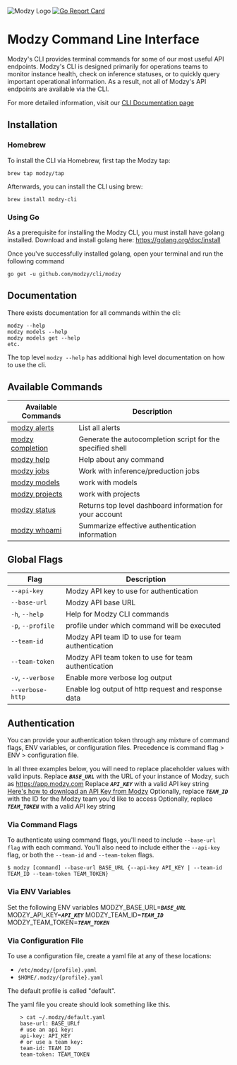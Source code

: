 
![Modzy Logo](https://www.modzy.com/wp-content/uploads/2020/06/MODZY-RGB-POS.png)
[![Go Report Card](https://goreportcard.com/badge/github.com/modzy/cli)](https://goreportcard.com/report/github.com/modzy/cli)

# Modzy Command Line Interface
Modzy's CLI provides terminal commands for some of our most useful API endpoints. Modzy's CLI is designed primarily for 
operations teams to monitor instance health, check on inference statuses, or to quickly query important operational 
information. As a result, not all of Modzy's API endpoints are available via the CLI.

For more detailed information, visit our [CLI Documentation page](https://docs.modzy.com/v1.0.6/docs/cli)
## Installation

### Homebrew
To install the CLI via Homebrew, first tap the Modzy tap:

`brew tap modzy/tap`

Afterwards, you can install the CLI using brew:

`brew install modzy-cli`

### Using Go
As a prerequisite for installing the Modzy CLI, you must install have golang installed. Download and install golang 
here: https://golang.org/doc/install

Once you've successfully installed golang, open your terminal and run the following command

    go get -u github.com/modzy/cli/modzy

## Documentation

There exists documentation for all commands within the cli:

    modzy --help
    modzy models --help
    modzy models get --help
    etc.

The top level `modzy --help` has additional high level documentation on how to use the cli.

## Available Commands
| **Available Commands** | **Description** |
| --- | ---|
| [modzy alerts](https://docs.modzy.com/v1.0.6/docs/modzy-alerts) | List all alerts |
| [modzy completion](https://docs.modzy.com/v1.0.6/docs/modzy-completion) | Generate the autocompletion script for the specified shell ||
| [modzy help](https://docs.modzy.com/v1.0.6/docs/modzy-help) | Help about any command |
| [modzy jobs](https://docs.modzy.com/v1.0.6/docs/modzy-jobs) | Work with inference/preduction jobs |
| [modzy models](https://docs.modzy.com/v1.0.6/docs/modzy-models) | work with models |
| [modzy projects](https://docs.modzy.com/v1.0.6/docs/modzy-projects) | work with projects | 
| [modzy status](https://docs.modzy.com/v1.0.6/docs/status) | Returns top level dashboard information for your account | 
| [modzy whoami](https://docs.modzy.com/v1.0.6/docs/modzy-whoami) | Summarize effective authentication information | 

## Global Flags

|**Flag** | **Description** | 
|--- |  ---|
|`--api-key` | Modzy API key to use for authentication |
|`--base-url` | Modzy API base URL | 
|`-h`, `--help` | Help for Modzy CLI commands | 
|`-p`, `--profile` | profile under which command will be executed | 
|`--team-id` | Modzy API team ID to use for team authentication | 
|`--team-token` | Modzy API team token to use for team authentication | 
| `-v`, `--verbose` | Enable more verbose log output | 
| `--verbose-http` | Enable log output of http request and response data |

## Authentication
You can provide your authentication token through any mixture of command flags,
ENV variables, or configuration files.  Precedence is command flag > ENV > configuration file.

In all three examples below, you will need to replace placeholder values with valid inputs.
Replace ***`BASE_URL`***  with the URL of your instance of Modzy, such as https://app.modzy.com
Replace ***`API_KEY`*** with a valid API key string [Here's how to download an API Key from Modzy](doc:view-and-manage-api-keys)
Optionally, replace ***`TEAM_ID`*** with the ID for the Modzy team you'd like to access
Optionally, replace ***`TEAM_TOKEN`*** with a valid API key string

### Via Command Flags
To authenticate using command flags, you'll need to include `--base-url flag` with each command. You'll also need to include either the `--api-key` flag, or both the `--team-id` and `--team-token` flags.
```
$ modzy [command] --base-url BASE_URL {--api-key API_KEY | --team-id TEAM_ID --team-token TEAM_TOKEN}
```

### Via ENV Variables
Set the following ENV variables
MODZY_BASE_URL=***`BASE_URL`***
MODZY_API_KEY=***`API_KEY`***
MODZY_TEAM_ID=***`TEAM_ID`***
MODZY_TEAM_TOKEN=***`TEAM_TOKEN`***

### Via Configuration File
To use a configuration file, create a yaml file at any of these locations:
* `/etc/modzy/{profile}.yaml`
* `$HOME/.modzy/{profile}.yaml`

The default profile is called "default".

The yaml file you create should look something like this.
```
	> cat ~/.modzy/default.yaml
	base-url: BASE_URLf
	# use an api key:
	api-key: API_KEY
	# or use a team key:
	team-id: TEAM_ID
	team-token: TEAM_TOKEN
```
